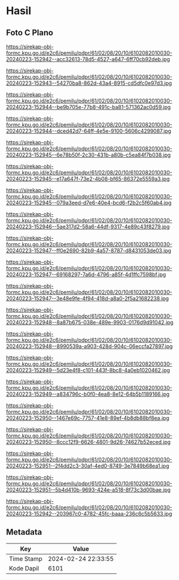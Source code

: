 # Hasil

## Foto C Plano

https://sirekap-obj-formc.kpu.go.id/e2c6/pemilu/pdpr/61/02/08/20/10/6102082010030-20240223-152942--acc32613-78d5-4527-a647-6ff70cb92deb.jpg

https://sirekap-obj-formc.kpu.go.id/e2c6/pemilu/pdpr/61/02/08/20/10/6102082010030-20240223-152943--54270ba8-862d-43a4-8915-cd5dfc0e97d3.jpg

https://sirekap-obj-formc.kpu.go.id/e2c6/pemilu/pdpr/61/02/08/20/10/6102082010030-20240223-152944--be9b705e-77b8-491c-ba81-571362ac0d59.jpg

https://sirekap-obj-formc.kpu.go.id/e2c6/pemilu/pdpr/61/02/08/20/10/6102082010030-20240223-152944--dced42d7-64ff-4e5e-9100-5606c4299087.jpg

https://sirekap-obj-formc.kpu.go.id/e2c6/pemilu/pdpr/61/02/08/20/10/6102082010030-20240223-152945--6e78b50f-2c30-431b-a80b-c5ea84f7b038.jpg

https://sirekap-obj-formc.kpu.go.id/e2c6/pemilu/pdpr/61/02/08/20/10/6102082010030-20240223-152945--e17a647f-73e2-4b08-bf65-86372e5559a3.jpg

https://sirekap-obj-formc.kpu.go.id/e2c6/pemilu/pdpr/61/02/08/20/10/6102082010030-20240223-152945--079a3eed-d7e6-40e4-bcd6-f2b2c5f60ab4.jpg

https://sirekap-obj-formc.kpu.go.id/e2c6/pemilu/pdpr/61/02/08/20/10/6102082010030-20240223-152946--5ae317d2-58a6-44df-9317-4e89c43f8279.jpg

https://sirekap-obj-formc.kpu.go.id/e2c6/pemilu/pdpr/61/02/08/20/10/6102082010030-20240223-152947--ff0e2690-82b9-4a57-8787-d8431053de03.jpg

https://sirekap-obj-formc.kpu.go.id/e2c6/pemilu/pdpr/61/02/08/20/10/6102082010030-20240223-152947--69168297-7a6d-4796-a85f-4d1ffc7598bf.jpg

https://sirekap-obj-formc.kpu.go.id/e2c6/pemilu/pdpr/61/02/08/20/10/6102082010030-20240223-152947--3e48e9fe-4f94-418d-a8a0-2f5a21682238.jpg

https://sirekap-obj-formc.kpu.go.id/e2c6/pemilu/pdpr/61/02/08/20/10/6102082010030-20240223-152948--8a87b675-038e-489e-9903-0176d9d91042.jpg

https://sirekap-obj-formc.kpu.go.id/e2c6/pemilu/pdpr/61/02/08/20/10/6102082010030-20240223-152948--8990539a-a903-428d-904c-06eccfa27897.jpg

https://sirekap-obj-formc.kpu.go.id/e2c6/pemilu/pdpr/61/02/08/20/10/6102082010030-20240223-152949--5d23e4f8-c101-443f-8bc8-4a0eb1020462.jpg

https://sirekap-obj-formc.kpu.go.id/e2c6/pemilu/pdpr/61/02/08/20/10/6102082010030-20240223-152949--a834796c-b0f0-4ea8-8e12-64b5b1189166.jpg

https://sirekap-obj-formc.kpu.go.id/e2c6/pemilu/pdpr/61/02/08/20/10/6102082010030-20240223-152950--1467e69c-7757-41e8-89ef-4b8db88bf8ea.jpg

https://sirekap-obj-formc.kpu.go.id/e2c6/pemilu/pdpr/61/02/08/20/10/6102082010030-20240223-152950--8ccc12f9-6626-4801-9d26-74627b52eced.jpg

https://sirekap-obj-formc.kpu.go.id/e2c6/pemilu/pdpr/61/02/08/20/10/6102082010030-20240223-152951--2f4dd2c3-30af-4ed0-8749-3e7849b68ea1.jpg

https://sirekap-obj-formc.kpu.go.id/e2c6/pemilu/pdpr/61/02/08/20/10/6102082010030-20240223-152951--5b4d410b-9693-424e-a518-8f73c3d00bae.jpg

https://sirekap-obj-formc.kpu.go.id/e2c6/pemilu/pdpr/61/02/08/20/10/6102082010030-20240223-152942--203967c0-4782-45fc-baaa-236c6c5b5633.jpg


## Metadata

| Key        | Value               |
| ---------- | ------------------- |
| Time Stamp | 2024-02-24 22:33:55 |
| Kode Dapil | 6101                |



